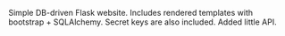 Simple DB-driven Flask website. Includes rendered templates with bootstrap + SQLAlchemy. Secret keys are also included. Added little API.
